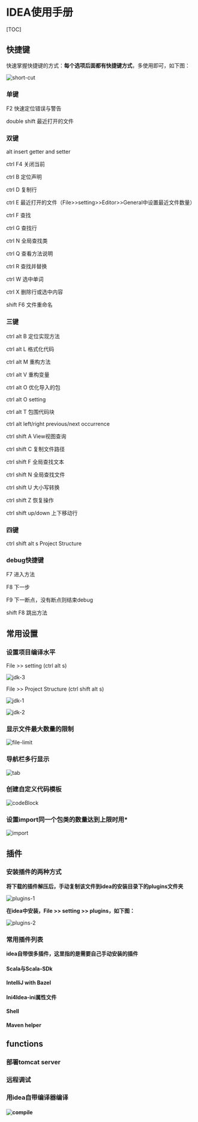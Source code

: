 # IDEA使用手册

[TOC]

## 快捷键

快速掌握快捷键的方式：**每个选项后面都有快捷键方式**，多使用即可，如下图：

![short-cut](D:\git\accumulation\gene-docs\idea\pictures\short-cut.png)

### 单键

F2					快速定位错误与警告

double shift			最近打开的文件

### 双键

alt insert			getter and setter

ctrl F4				关闭当前

ctrl B				定位声明

ctrl D				复制行

ctrl E				最近打开的文件（File>>setting>>Editor>>General中设置最近文件数量）

ctrl F				查找

ctrl G				查找行

ctrl N				全局查找类

ctrl Q				查看方法说明

ctrl R				查找并替换

ctrl W				选中单词

ctrl X				删除行或选中内容

shift F6				文件重命名

### 三键

ctrl alt B				定位实现方法

ctrl alt L				格式化代码

ctrl alt M			重构方法

ctrl alt V				重构变量

ctrl alt O				优化导入的包

ctrl alt O				setting

ctrl alt T				包围代码块

ctrl alt left/right			previous/next occurrence

ctrl shift A			View视图查询

ctrl shift C			复制文件路径

ctrl shift F			全局查找文本

ctrl shift N			全局查找文件

ctrl shift U			大小写转换

ctrl shift Z			恢复操作

ctrl shift up/down		上下移动行

### 四键

ctrl shift alt s			Project Structure

### debug快捷键

F7					进入方法

F8					下一步

F9					下一断点，没有断点则结束debug

shift F8				跳出方法			

## 常用设置

### 设置项目编译水平

File	>>	setting	(ctrl alt s)

![jdk-3](D:\git\accumulation\gene-docs\idea\pictures\jdk-3.png)

File	>>	Project Structure	(ctrl shift alt s)	

![jdk-1](D:\git\accumulation\gene-docs\idea\pictures\jdk-1.png)

![jdk-2](D:\git\accumulation\gene-docs\idea\pictures\jdk-2.png)

### 显示文件最大数量的限制

![file-limit](D:\git\accumulation\gene-docs\idea\pictures\file-limit.png)

### 导航栏多行显示

![tab](D:\git\accumulation\gene-docs\idea\pictures\tab.png)

### 创建自定义代码模板

![codeBlock](D:\git\accumulation\gene-docs\idea\pictures\codeBlock.png)

### 设置import同一个包类的数量达到上限时用*

![import](D:\git\accumulation\gene-docs\idea\pictures\import.png)

## 插件

[idea plugins]: https://plugins.jetbrains.com/	"idea的插件官方网址"

### 安装插件的两种方式

**将下载的插件解压后，手动复制该文件到idea的安装目录下的plugins文件夹**

![plugins-1](D:\git\accumulation\gene-docs\idea\pictures\plugins-1.png)

**在idea中安装，File	>>	setting	>>	plugins，如下图：**

![plugins-2](D:\git\accumulation\gene-docs\idea\pictures\plugins-2.png)

### 常用插件列表

**idea自带很多插件，这里指的是需要自己手动安装的插件**

#### Scala与Scala-SDk

#### IntelliJ with Bazel

#### Ini4Idea-ini属性文件

#### Shell

#### Maven helper

## functions

### 部署tomcat server

### 远程调试

### 用idea自带编译器编译

#### ![compile](D:\git\accumulation\gene-docs\idea\pictures\compile.png)

​

​